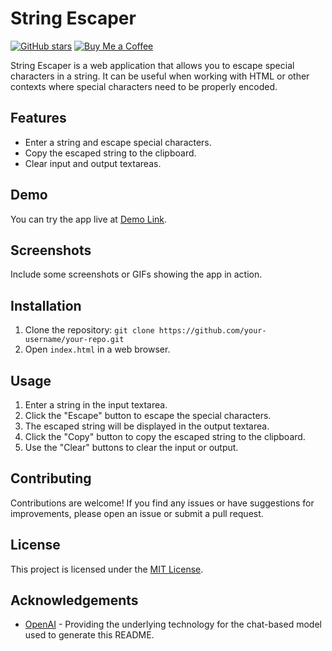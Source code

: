 # String Escaper

[![GitHub stars](https://img.shields.io/github/stars/makhele/string-escaper?style=social)](https://github.com/your-username/your-repo/stargazers)
[![Buy Me a Coffee](https://img.shields.io/badge/buy%20me%20a%20coffee-donate-orange.svg)](https://www.buymeacoffee.com/makhelesabata)

String Escaper is a web application that allows you to escape special characters in a string. It can be useful when working with HTML or other contexts where special characters need to be properly encoded.

## Features

- Enter a string and escape special characters.
- Copy the escaped string to the clipboard.
- Clear input and output textareas.

## Demo

You can try the app live at [Demo Link](https://makhele.github.io/string-escaper).

## Screenshots

Include some screenshots or GIFs showing the app in action.

## Installation

1. Clone the repository: `git clone https://github.com/your-username/your-repo.git`
2. Open `index.html` in a web browser.

## Usage

1. Enter a string in the input textarea.
2. Click the "Escape" button to escape the special characters.
3. The escaped string will be displayed in the output textarea.
4. Click the "Copy" button to copy the escaped string to the clipboard.
5. Use the "Clear" buttons to clear the input or output.

## Contributing

Contributions are welcome! If you find any issues or have suggestions for improvements, please open an issue or submit a pull request.

## License

This project is licensed under the [MIT License](LICENSE).

## Acknowledgements

- [OpenAI](https://openai.com) - Providing the underlying technology for the chat-based model used to generate this README.


